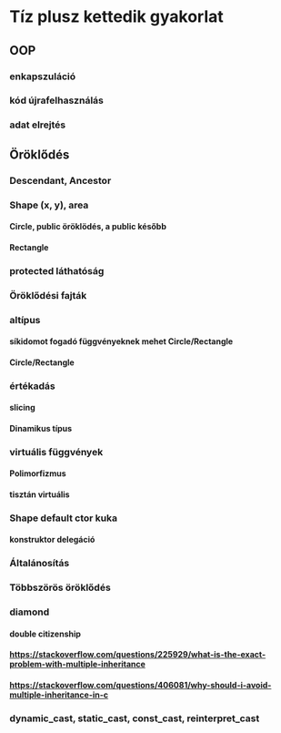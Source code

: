 # Tíz plusz kettedik gyakorlat

## OOP
### enkapszuláció
### kód újrafelhasználás
### adat elrejtés

## Öröklődés
### Descendant, Ancestor

### Shape (x, y), area
#### Circle, public öröklödés, a public később
#### Rectangle

### protected láthatóság
### Öröklődési fajták
### altípus
#### síkidomot fogadó függvényeknek mehet Circle/Rectangle
#### Circle/Rectangle 

### értékadás
#### slicing
#### Dinamikus típus

### virtuális függvények
#### Polimorfizmus
#### tisztán virtuális

### Shape default ctor kuka
#### konstruktor delegáció

### Általánosítás
### Többszörös öröklődés

### diamond
#### double citizenship
#### https://stackoverflow.com/questions/225929/what-is-the-exact-problem-with-multiple-inheritance
#### https://stackoverflow.com/questions/406081/why-should-i-avoid-multiple-inheritance-in-c

### dynamic_cast, static_cast, const_cast, reinterpret_cast
